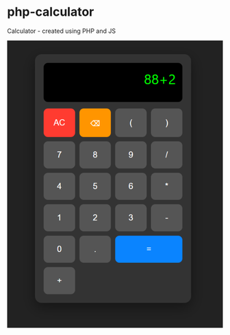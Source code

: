 # php-calculator
Calculator - created using PHP and JS

![Calculator](https://github.com/nasir-siddiqui/php-calculator/blob/main/Calc.png)
